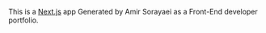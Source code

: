 This is a [Next.js](http://nextjs.org/) app Generated by Amir Sorayaei as a Front-End developer portfolio.
